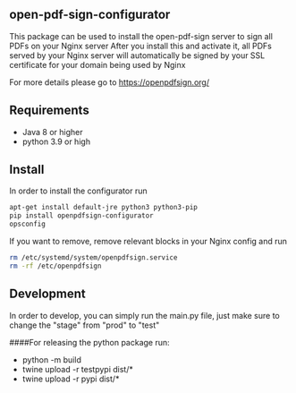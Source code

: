 ## open-pdf-sign-configurator

This package can be used to install the open-pdf-sign server to sign all PDFs on your Nginx server
After you install this and activate it, all PDFs served by your Nginx server will automatically be signed by your 
SSL certificate for your domain being used by Nginx

For more details please go to  https://openpdfsign.org/ 
## Requirements
* Java 8 or higher
* python 3.9 or high
## Install
In order to install the configurator run
```bash
apt-get install default-jre python3 python3-pip
pip install openpdfsign-configurator
opsconfig
```


If you want to remove, remove relevant blocks in your Nginx config and run

```bash
rm /etc/systemd/system/openpdfsign.service
rm -rf /etc/openpdfsign
```


## Development
In order to develop, you can simply run the main.py file, just make sure to change the "stage" from "prod" to "test"

####For releasing the python package run:
- python -m build
- twine upload -r testpypi dist/*
- twine upload -r pypi dist/*
